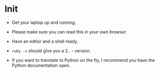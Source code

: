 # Init

* Get your laptop up and running.

* Please make sure you can read this *in your own browser.*

* Have an edtior and a shell ready.

* `ruby -v` should give you a 2.*.* - version.

* If you want to translate to Python on the fly,
  I recommend you have the Python documentation open.
